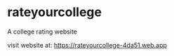 # rateyourcollege
A college rating website


visit website at: https://rateyourcollege-4da51.web.app
